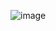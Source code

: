 ![image](https://github.com/omrawal/Design-Patterns/assets/51584907/75d2e3b8-3230-4430-ad9a-a9ef7e9ef996)
